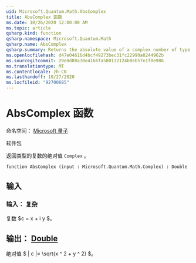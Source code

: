 ```yaml
---
uid: Microsoft.Quantum.Math.AbsComplex
title: AbsComplex 函数
ms.date: 10/26/2020 12:00:00 AM
ms.topic: article
qsharp.kind: function
qsharp.namespace: Microsoft.Quantum.Math
qsharp.name: AbsComplex
qsharp.summary: Returns the absolute value of a complex number of type `Complex`.
ms.openlocfilehash: d47e04616d4bcf49273bec31fc22990a8244962b
ms.sourcegitcommit: 29e0d88a30e4166fa580132124b0eb57e1f0e986
ms.translationtype: MT
ms.contentlocale: zh-CN
ms.lasthandoff: 10/27/2020
ms.locfileid: "92700685"
---
```

# <a name="abscomplex-function"></a>AbsComplex 函数

命名空间： [Microsoft 量子](xref:Microsoft.Quantum.Math)

软件包 [](https://nuget.org/packages/)


返回类型的复数的绝对值 `Complex` 。

```qsharp
function AbsComplex (input : Microsoft.Quantum.Math.Complex) : Double
```


## <a name="input"></a>输入

### <a name="input--complex"></a>输入： [复杂](xref:Microsoft.Quantum.Math.Complex)

复数 $c = x + i y $。



## <a name="output--double"></a>输出： [Double](xref:microsoft.quantum.lang-ref.double)

绝对值 $ | c |= \sqrt{x ^ 2 + y ^ 2} $。